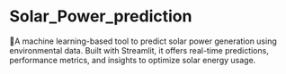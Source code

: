 # Solar_Power_prediction
🔆A machine learning-based tool to predict solar power generation using environmental data. Built with Streamlit, it offers real-time predictions, performance metrics, and insights to optimize solar energy usage.
